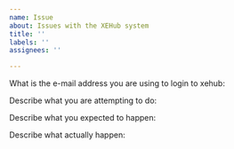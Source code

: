 ```yaml
---
name: Issue
about: Issues with the XEHub system
title: ''
labels: ''
assignees: ''

---
```


What is the e-mail address you are using to login to xehub:


Describe what you are attempting to do:

Describe what you expected to happen:

Describe what actually happen:
